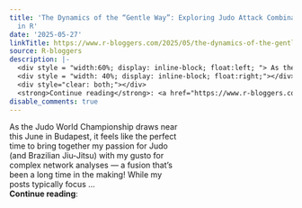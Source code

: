 ```yaml
---
title: 'The Dynamics of the “Gentle Way”: Exploring Judo Attack Combinations as Networks
  in R'
date: '2025-05-27'
linkTitle: https://www.r-bloggers.com/2025/05/the-dynamics-of-the-gentle-way-exploring-judo-attack-combinations-as-networks-in-r/
source: R-bloggers
description: |-
  <div style = "width:60%; display: inline-block; float:left; "> As the Judo World Championship draws near this June in Budapest, it feels like the perfect time to bring together my passion for Judo (and Brazilian Jiu-Jitsu) with my gusto for complex network analyses — a fusion that’s been a long time in the making! While my posts typically focus ...</div>
  <div style = "width: 40%; display: inline-block; float:right;"></div>
  <div style="clear: both;"></div>
  <strong>Continue reading</strong>: <a href="https://www.r-bloggers.com/2025/05/the-dynamics-of-the-gentle-way-exploring-judo-attack-combinatio ...
disable_comments: true
---
```

<div style = "width:60%; display: inline-block; float:left; "> As the Judo World Championship draws near this June in Budapest, it feels like the perfect time to bring together my passion for Judo (and Brazilian Jiu-Jitsu) with my gusto for complex network analyses — a fusion that’s been a long time in the making! While my posts typically focus ...</div>
<div style = "width: 40%; display: inline-block; float:right;"></div>
<div style="clear: both;"></div>
<strong>Continue reading</strong>: <a href="https://www.r-bloggers.com/2025/05/the-dynamics-of-the-gentle-way-exploring-judo-attack-combinatio ...